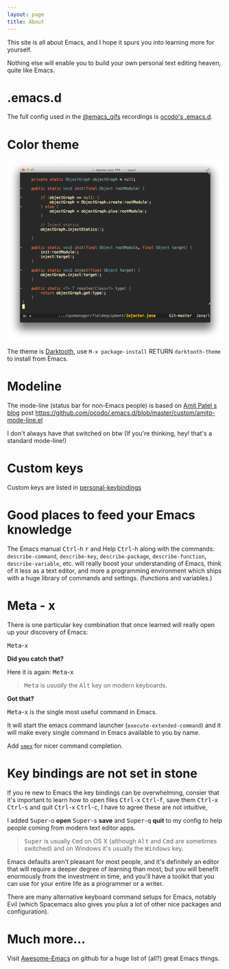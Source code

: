 ```yaml
---
layout: page
title: About
---
```


This site is all about Emacs, and I hope it spurs you into learning
more for yourself.

Nothing else will enable you to build your own personal text editing
heaven, quite like Emacs.

# .emacs.d

The full config used in
the [@emacs_gifs](https://twitter.com/emacs_gifs) recordings
is [ocodo's .emacs.d](https://github.com/ocodo/.emacs.d).

# Color theme

![](https://github.com/emacsfodder/emacs-theme-darktooth/raw/master/darktooth-java.png)

The theme
is [Darktooth](https://github.com/emacsfodder/emacs-theme-darktooth),
use `M-x package-install` RETURN `darktooth-theme` to install from
Emacs.

# Modeline

The mode-line (status bar for non-Emacs people) is based
on
[Amit Patel s blog](http://amitp.blogspot.sg/2011/08/emacs-custom-mode-line.html) post
https://github.com/ocodo/.emacs.d/blob/master/custom/amitp-mode-line.el

I don't always have that switched on btw (If you're thinking, hey! that's a standard mode-line!)

# Custom keys

Custom keys are listed in [personal-keybindings](/personal-keybindings)

# Good places to feed your Emacs knowledge

The Emacs manual <kbd>Ctrl</kbd>-<kbd>h</kbd> <kbd>r</kbd> and Help
<kbd>Ctrl</kbd>-<kbd>h</kbd> along with the commands: `describe-command`,
`describe-key`, `describe-package`, `describe-function`,
`describe-variable`, etc. will really boost your understanding of
Emacs, think of it less as a text editor, and more a programming
environment which ships with a huge library of commands and
settings. (functions and variables.)

# Meta - x

There is one particular key combination that once learned will really
open up your discovery of Emacs:

<kbd>Meta</kbd>-<kbd>x</kbd>

**Did you catch that?**

Here it is again: <kbd>Meta</kbd>-<kbd>x</kbd>

> <kbd>Meta</kbd> is _usually_ the <kbd>Alt</kbd> key on modern keyboards.

**Got that?**

<kbd>Meta</kbd>-<kbd>x</kbd> is the single most useful command in Emacs.

It will start the emacs command launcher (`execute-extended-command`)
and it will make every single command in
Emacs available to you by name.

Add [`smex`](https://github.com/nonsequitur/smex) for nicer command
completion.

# Key bindings are not set in stone

If you re new to Emacs the key bindings can be overwhelming, consier
that it's important to learn how to open files
<kbd>Ctrl</kbd>-<kbd>x</kbd> <kbd>Ctrl</kbd>-<kbd>f</kbd>, save them
<kbd>Ctrl</kbd>-<kbd>x</kbd> <kbd>Ctrl</kbd>-<kbd>s</kbd> and quit
<kbd>Ctrl</kbd>-<kbd>x</kbd> <kbd>Ctrl</kbd>-<kbd>c</kbd>, I have to agree
these are not intuitive,

I added <kbd>Super</kbd>-<kbd>o</kbd> **open** <kbd>Super</kbd>-<kbd>s</kbd>
**save** and <kbd>Super</kbd>-<kbd>q</kbd> **quit** to my config to help people
coming from modern text editor apps.

> <kbd>Super</kbd> is usually <kbd>Cmd</kbd> on OS X (although <kbd>Alt</kbd> and <kbd>Cmd</kbd> are sometimes switched) and on Windows it's usually the <kbd>Windows</kbd> key.

Emacs defaults aren't pleasant for most people, and it's definitely an
editor that will require a deeper degree of learning than most, but
you will benefit enormously from the investment in time, and you'll
have a toolkit that you can use for your entire life as a programmer
or a writer.

There are many alternative keyboard command setups for Emacs, notably
Evil (which Spacemacs also gives you plus a lot of other nice packages
and configuration).

# Much more...

Visit [Awesome-Emacs](https://github.com/emacs-tw/awesome-emacs) on
github for a huge list of (all?) great Emacs things.
